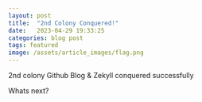 ```yaml
---
layout: post
title:  "2nd Colony Conquered!"
date:   2023-04-29 19:33:25
categories: blog post
tags: featured
image: /assets/article_images/flag.png
---
```


2nd colony Github Blog & Zekyll conquered successfully

Whats next?
